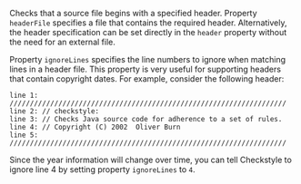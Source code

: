 Checks that a source file begins with a specified header. Property
`headerFile` specifies a file that contains the required header.
Alternatively, the header specification can be set directly in the
`header` property without the need for an external file.

Property `ignoreLines` specifies the line numbers to ignore when
matching lines in a header file. This property is very useful for
supporting headers that contain copyright dates. For example, consider
the following header:

    line 1: ////////////////////////////////////////////////////////////////////
    line 2: // checkstyle:
    line 3: // Checks Java source code for adherence to a set of rules.
    line 4: // Copyright (C) 2002  Oliver Burn
    line 5: ////////////////////////////////////////////////////////////////////
            

Since the year information will change over time, you can tell
Checkstyle to ignore line 4 by setting property `ignoreLines` to `4`.